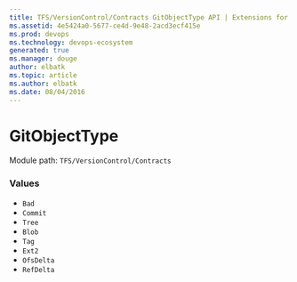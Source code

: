 ```yaml
---
title: TFS/VersionControl/Contracts GitObjectType API | Extensions for Visual Studio Team Services
ms.assetid: 4e5424a0-5677-ce4d-9e48-2acd3ecf415e
ms.prod: devops
ms.technology: devops-ecosystem
generated: true
ms.manager: douge
author: elbatk
ms.topic: article
ms.author: elbatk
ms.date: 08/04/2016
---
```


# GitObjectType

Module path: `TFS/VersionControl/Contracts`

### Values

* `Bad` 
* `Commit` 
* `Tree` 
* `Blob` 
* `Tag` 
* `Ext2` 
* `OfsDelta` 
* `RefDelta` 
